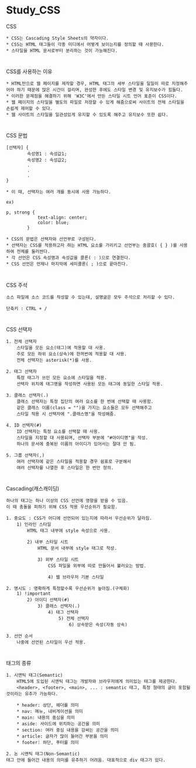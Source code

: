 # Study_CSS

CSS

	* CSS는 Cascading Style Sheets의 약자이다.
	* CSS는 HTML 태그들이 각종 미디에서 어떻게 보이는지를 정의할 때 사용한다.
	* 스타일을 HTML 문서로부터 분리하는 것이 가능해진다.

#
CSS를 사용하는 이유

	* HTML만으로 웹 페이지를 제작할 경우, HTML 태그의 세부 스타일을 일일이 따로 지정해주어야 하기 때문에 많은 시간이 걸리며, 완성한 후에도 스타일 변경 및 유지보수가 힘들다.
	* 이러한 문제점을 해결하기 위해 'W3C'에서 만든 스타일 시트 언어 표준이 CSS이다.
	* 웹 페이지의 스타일을 별도의 파일로 저장할 수 있게 해줌으로써 사이트의 전체 스타일을 손쉽게 제어할 수 있다.
    * 웹 사이트의 스타일을 일관성있게 유지할 수 있도록 해주고 유지보수 또한 쉽다.

#
CSS 문법

	[선택자] {
			속성명1 : 속성값1;
            속성명2 : 속성값2;
            .
            .
            .
	}

    * 이 때, 선택자는 여러 개를 동시에 사용 가능하다.

	ex)

	p, strong {
                text-align: center;
                color: blue;
            }
    
    * CSS의 문법은 선택자와 선언부로 구성된다.
    * 선택자는 CSS를 적용하고자 하는 HTML 요소를 가리키고 선언부는 중괄호( { } )를 사용하여 전체를 둘러싼다.
    * 각 선언은 CSS 속성명과 속성값을 콜론( : )으로 연결한다.
    * CSS 선언은 언제나 마지막에 세미콜론( ; )으로 끝마친다.

#
CSS 주석

	소스 파일에 소스 코드를 작성할 수 있는데, 설명글은 모두 주석으로 처리할 수 있다.

	단축키 : CTRL + /
#
CSS 선택자

	1. 전체 선택자
		스타일을 모든 요소(태그)에 적용할 대 사용.
		주로 모든 하위 요소(상속)에 한꺼번에 적용할 대 사용.
		전체 선택자는 asterisk(*)를 사용.

	2. 태그 선택자
		특정 태그가 쓰인 모든 요소에 스타일을 적용.
		선택자 위치에 태그명을 작성하면 사용된 모든 태그에 동일한 스타일 적용.

	3. 클래스 선택자(.)
		클래스 선택자는 특정 집단의 여러 요소를 한 번에 선택할 때 사용함.
		같은 클래스 이름(class = "")을 가지는 요소들은 모두 선택해주고
		스타일 적용 시 선택자에 ".클래스명"을 작성해줌.

	4. ID 선택자(#)
		ID 선택자는 특정 요소를 선택할 때 사용.
		스타일을 지정할 대 사용되며, 선택자 부분에 "#아이디명"을 작성.
		하나의 문서에 중복된 이름의 아이디가 있어서는 절대 안 됨.

	5. 그룹 선택자(,)
		여러 선택자에 같은 스타일을 적용할 경우 쉼표로 구분해서
		여러 선택자를 나열한 후 스타일은 한 번만 정의.

#

Cascading(캐스캐이딩)

	하나의 태그는 하나 이상의 CSS 선언에 영향을 받을 수 있음.
	이 때 충돌을 피하기 위해 CSS 적용 우선순위가 필요함.
	
	1. 중요도 : CSS가 어디에 선언되어 있는지에 따라서 우선순위가 달라짐.
		1) 인라인 스타일
			HTML 태그 내부에 style 속성으로 사용.

            2) 내부 스타일 시트
                HTML 문서 내부에 style 태그로 작성.

                3) 외부 스타일 시트
                    CSS 파일을 외부에 따로 만들어서 불러오는 방법.

		            4) 웹 브라우저 기본 스타일

	2. 명시도 : 명확하게 특정할수록 우선순위가 높아짐.(구체화)
		1) !important
		    2) 아이디 선택자(#)
		        3) 클래스 선택자(.)
		            4) 태그 선택자
		                5) 전체 선택자
		                    6) 상속받은 속성(자동 상속)

	3. 선언 순서
		나중에 선언된 스타일이 우선 적용.
#
태그의 종류

    1. 시맨틱 태그(Semantic)
        HTML5에 도입된 시맨틱 태그는 개발자와 브라우저에게 의미있는 태그를 제공한다.
        <header>, <footer>, <main>, ... : semantic 태그, 특정 형태의 글이 포함될 것이라는 유추가 가능하다.

        * header: 상단, 헤더를 의미
        * nav: 메뉴, 내비게이션을 의미
        * main: 내용의 중심을 의미
        * aside: 사이드에 위치하는 공간을 의미
        * section: 여러 중심 내용을 감싸는 공간을 의미
        * article: 글자가 많이 들어간 부분을 의미
        * footer: 하단, 푸터를 의미

    2. 논 시멘틱 태그(Non-Semantic)
	태그 안에 들어간 내용의 의미를 유추하기 어려움. 대표적으로 div 태그가 있다.
